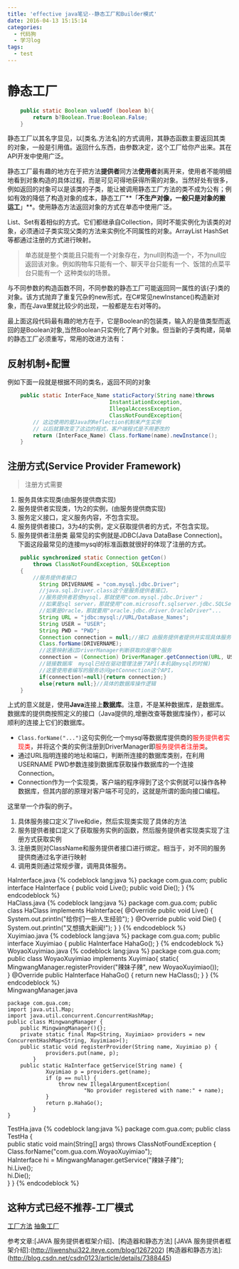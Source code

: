 ```yaml
---
title: 'effective java笔记--静态工厂和Builder模式'
date: 2016-04-13 15:15:14
categories:
  - 代码狗
  - 学习log
tags:
  - test
---
```


# 静态工厂 #
```java
    public static Boolean valueOf (boolean b){
        return b?Boolean.True:Boolean.False;
    }
```
静态工厂以其名字显见，以[类名.方法名]的方式调用，其静态函数主要返回其类的对象，一般是引用值。返回什么东西，由参数决定，这个工厂给你产出来。其在API开发中使用广泛。
<!-- more -->
静态工厂最有趣的地方在于把方法**提供者**同方法**使用者**剥离开来，使用者不能明细地看到对象构造的具体过程，而是可见可得地获得所需的对象。当然好处有很多，例如返回的对象可以是该类的子类，能让被调用静态工厂方法的类不成为公有；例如有效的降低了构造对象的成本，静态工厂**「**不生产对像，一般只是对象的搬运工**」**。使用静态方法返回对象的方式在单态中使用广泛。

List、Set有着相似的方式。它们都继承自Collection，同时不能实例化为该类的对象，必须通过子类实现父类的方法来实例化不同属性的对象。ArrayList HashSet等都通过注册的方式进行映射。
>单态就是整个类能且只能有一个对象存在，为null则构造一个，不为null应返回该对象。例如购物车只能有一个、聊天平台只能有一个、饭馆的点菜平台只能有一个 这种类似的场景。

与不同参数的构造函数不同，不同参数的静态工厂可能返回同一属性的该(子)类的对象。该方式抛弃了重复冗杂的new形式，在C#常见newInstance()构造新对象，而在Java里就比较少的出现，一般都是左右对等的。

最上面这段代码最有趣的地方在于，它是Boolean的包装类，输入的是值类型而返回的是Boolean对象,当然Boolean只实例化了两个对象。但当新的子类构建，简单的静态工厂必须重写，常用的改进方法有：

## 反射机制+配置
  例如下面一段就是根据不同的类名，返回不同的对象

```java
    public static InterFace_Name staticFactory(String name)throws
                                InstantiationException,
                                IllegalAccessException,
                                ClassNotFoundException{     
        // 这边使用的是Java的Reflection机制来产生实例
        // 以后就算改变了这边的程式，客户端程式是不用更改的
        return (InterFace_Name) Class.forName(name).newInstance();
    }
```
## 注册方式(Service Provider Framework)

>注册方式需要
1. 服务具体实现类(由服务提供商实现)
2. 服务提供者实现类，1为2的实例，(由服务提供商实现)
3. 服务定义接口，定义服务内容，不包含实现。
4. 服务提供者接口，3为4的实例，定义获取提供者的方式，不包含实现。
5. 服务提供者注册类
最常见的实例就是JDBC(Java DataBase Connection)。下面这段最常见的连接mysql的标准函数就很好的体现了注册的方式。
```java
    public synchronized static Connection getCon() 
        throws ClassNotFoundException, SQLException
    {
        //服务提供者接口
          String DRIVERNAME = "com.mysql.jdbc.Driver";
          //java.sql.Driver.class这个是服务提供者接口，
          //服务提供者若使mysql，那就使用"com.mysql.jdbc.Driver"；
          //如果是sql server，那就使用"com.microsoft.sqlserver.jdbc.SQLServerDriver";
          //如果是Oracle，那就要用"oracle.jdbc.driver.OracleDriver"...
          String URL = "jdbc:mysql://URL/DataBase_Names";
          String USER = "USER";
          String PWD = "PWD"; 
          Connection connection = null;//接口 由服务提供者提供并实现具体服务 
          Class.forName(DRIVERNAME);
          //这里映射通过DriverManager判断获取的是哪个服务
          connection = (Connection) DriverManager.getConnection(URL, USER,PWD);
          //链接数据库  mysql已经在驱动管理注册了API(本机装mysql的时候)
          //这里使用者编写的服务访问getConnection这个API，
          if(connection!=null){return connection;}
          else{return null;}//具体的数据库操作逻辑   
    }  
```
上式的意义就是，使用**Java**连接上**数据库**。注意，不是某种数据库，是数据库。数据库的提供商按照定义的接口（Java提供的,增删改查等数据库操作），都可以顺利的连接上它们的数据库。  
- ``Class.forName("...")``这句实例化一个mysql等数据库提供商的<font color="red">服务提供者实现类</font>，并将这个类的实例注册到DriverManager即<font color="red">服务提供者注册类</font>。
- 通过URL指明连接的地址和端口，判断所连接的数据库类别，在利用USERNAME PWD参数连接到数据库获取操作数据库的一个连接Connection。
- Connection作为一个实现类，客户端的程序得到了这个实例就可以操作各种数据库，但其内部的原理对客户端不可见的，这就是所谓的面向接口编程。

这里举一个炸裂的例子。
1. 具体服务接口定义了live和die，然后实现类实现了具体的方法
2. 服务提供者接口定义了获取服务实例的函数，然后服务提供者实现类实现了注册方式获取实例
3. 注册类则对ClassName和服务提供者接口进行绑定。相当于，对不同的服务提供商通过名字进行映射
4. 调用类则通过常规步骤，调用具体服务。

HaInterface.java
{% codeblock lang:java %}
    package com.gua.com;
    public interface HaInterface {
        public void Live();
        public void Die();
    }
{% endcodeblock %}  
HaClass.java
{% codeblock lang:java %}
    package com.gua.com;
    public class HaClass implements HaInterface{
        @Override
        public void Live() {
            System.out.println("给你们一些人生经验");
        }
        @Override
        public void Die() {
            System.out.println("又想搞大新闻!");
        }
    }
{% endcodeblock %}  
Xuyimiao.java
{% codeblock lang:java %}
    package com.gua.com;
    public interface Xuyimiao {
        public HaInterface HahaGo();
    }
{% endcodeblock %}  
WoyaoXuyimiao.java
{% codeblock lang:java %}
    package com.gua.com;
    public class WoyaoXuyimiao implements  Xuyimiao{
        static{
            MingwangManager.registerProvider("辣妹子辣", new WoyaoXuyimiao());  
        }
        @Override
        public HaInterface HahaGo() {
            return new HaClass(); 
        }
    }
{% endcodeblock %}  
MingwangManager.java

```
package com.gua.com;
import java.util.Map;
import java.util.concurrent.ConcurrentHashMap;
public class MingwangManager {
    public MingwangManager(){};
    private static final Map<String, Xuyimiao> providers = new ConcurrentHashMap<String, Xuyimiao>();  
    public static void registerProvider(String name, Xuyimiao p) {
            providers.put(name, p);  
        }  
    public static HaInterface getService(String name) {       
            Xuyimiao p = providers.get(name);  
            if (p == null) {  
                throw new IllegalArgumentException(  
                        "No provider registered with name:" + name);  
            } 
            return p.HahaGo();
        }  
}
```  
TestHa.java
{% codeblock lang:java %}
    package com.gua.com; 
    public class TestHa {  
        public static void main(String[] args) throws ClassNotFoundException {
            Class.forName("com.gua.com.WoyaoXuyimiao");  
            HaInterface hi = MingwangManager.getService("辣妹子辣");  
            hi.Live();  
            hi.Die();  
        }
    }
{% endcodeblock %}
## 这种方式已经不推荐-工厂模式
[工厂方法](https://zh.wikipedia.org/wiki/%E5%B7%A5%E5%8E%82%E6%96%B9%E6%B3%95)  [抽象工厂](https://zh.wikipedia.org/wiki/%E6%8A%BD%E8%B1%A1%E5%B7%A5%E5%8E%82)



参考文章:[JAVA 服务提供者框架介绍]、[构造器和静态方法]
[JAVA 服务提供者框架介绍]:(http://liwenshui322.iteye.com/blog/1267202) 
[构造器和静态方法]:(http://blog.csdn.net/csdn0123/article/details/7388445)

<script src="../../../../js/highlight.min.js"></script>
<link href="../../../../css/monokai_sublime.min.css" rel="stylesheet">
<script>hljs.initHighlightingOnLoad();</script>  